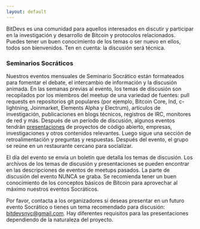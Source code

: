 ```yaml
---
layout: default
---
```


BitDevs es una comunidad para aquellos interesados en discutir y participar en la investigación y desarrollo de Bitcoin y protocolos relacionados. Puedes tener un buen conocimiento de los temas o ser nuevo en ellos, todos son bienvenidos. Ten en cuenta: la discusión será técnica.

### Seminarios Socráticos

Nuestros eventos mensuales de Seminario Socrático están formateados para fomentar el debate, el intercambio de información y la discusión animada. En las semanas previas al evento, los temas de discusión son recopilados por los miembros del meetup de una variedad de fuentes: pull requests en repositorios git populares (por ejemplo, Bitcoin Core, lnd, c-lightning, Joinmarket, Elements Alpha y Electrum), artículos de investigación, publicaciones en blogs técnicos, registros de IRC, monitores de red y más. Después de un período de discusión, algunos eventos tendrán [presentaciones](https://bitdevs.org/presenter-guidelines/) de proyectos de código abierto, empresas, investigaciones y otros contenidos relevantes. Luego sigue una sección de retroalimentación y preguntas y respuestas. Después del evento, el grupo se reúne en un restaurante cercano para socializar.

El día del evento se envía un boletín que detalla los temas de discusión. Los archivos de los temas de discusión y presentaciones se pueden encontrar en las descripciones de eventos de meetups pasados. La parte de discusión del evento NUNCA se graba. Se recomienda tener un buen conocimiento de los conceptos básicos de Bitcoin para aprovechar al máximo nuestros eventos Socráticos.

Por favor, contacta a los organizadores si deseas presentar en un futuro evento Socrático o tienes un tema recomendado para discusión: bitdevsnyc@gmail.com. Hay diferentes requisitos para las presentaciones dependiendo de la naturaleza del proyecto.
